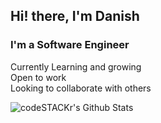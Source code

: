<h2>Hi! there, I'm Danish</h2>

<h3> I'm a Software Engineer</h3>

Currently Learning and growing <br>
Open to work  <br>
Looking to collaborate with others

<img
align="left"
alt="codeSTACKr's Github Stats"
src="https://github-readme-stats.vercel.app/api?username=erdanish18&showicons=true&hide_border=true"
/>
